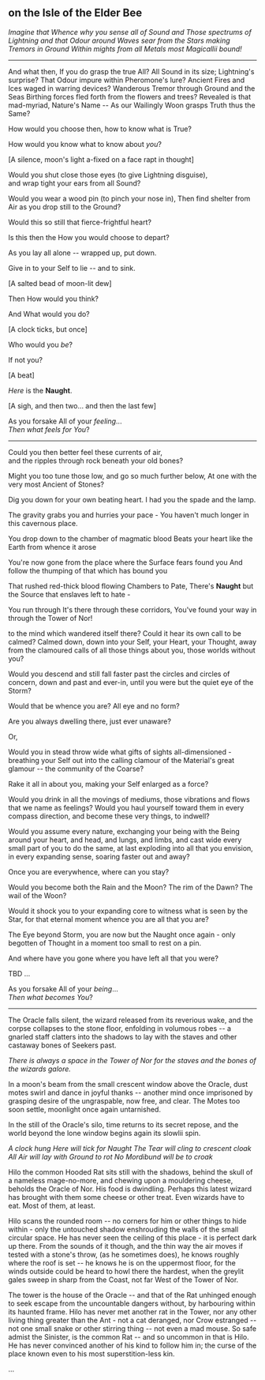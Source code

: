 ## on the Isle of the Elder Bee

*Imagine that Whence why you sense all of Sound and
Those spectrums of Lightning and that Odour around
Waves sear from the Stars making Tremors in Ground
Within mights from all Metals most Magicallii bound!*

---

And what then,
If you do grasp the true All? 
All Sound in its size; Lightning's surprise? 
That Odour impure within Pheromone's lure?
Ancient Fires and Ices waged in warring devices?
Wanderous Tremor through Ground and the Seas
Birthing forces fled forth from the flowers and trees? 
Revealed is that mad-myriad, Nature's Name --
As our Wailingly Woon grasps 
Truth thus the Same?

How would you choose then, how to know what is True? 

How would you know what to know about *you*?

[A silence, moon's light a-fixed on a face rapt in thought]

Would you shut close those eyes (to give Lightning disguise),  
and wrap tight your ears from all Sound? 

Would you wear a wood pin (to pinch your nose in), 
Then find shelter from Air as you drop still to the Ground?

Would this so still that fierce-frightful heart?

 Is this then the How you would choose to depart?

As you lay all alone -- wrapped up, put down.

Give in to your Self to lie -- and to sink.

[A salted bead of moon-lit dew]

Then How would you think?

And What would you do?

[A clock ticks, but once]

Who would you *be*?

If not you?

[A beat]

*Here* is the **Naught**.

[A sigh, and then two... and then the last few]

As you forsake All of your *feeling*...  
*Then what feels for You*?

---

Could you then better feel these currents of air,  
and the ripples through rock beneath your old bones? 

Might you too tune those low, and go so much further below, 
At one with the very most Ancient of Stones?

Dig you down for your own beating heart.
I had you the spade and the lamp. 

The gravity grabs you and hurries your pace -
You haven't much longer in this cavernous place.

You drop down to the chamber of magmatic blood
Beats your heart like the Earth from whence it arose

You're now gone from the place where the Surface fears found you
And follow the thumping of that which has bound you

That rushed red-thick blood flowing Chambers to Pate, 
There's **Naught** but the Source that enslaves left to hate -



You run through It's there through these corridors, 
You've found your way in through the Tower of Nor!

 to the mind which wandered itself there? Could it hear its own call to be calmed? Calmed down, down into your Self, your Heart, your Thought, away from the clamoured calls of all those things about you, those worlds without you?

Would you descend and still fall faster past the circles and circles of concern, down and past and ever-in, until you were but the quiet eye of the Storm?

Would that be whence you are? All eye and no form? 

Are you always dwelling there, just ever unaware?

Or,

Would you in stead throw wide what gifts of sights all-dimensioned - breathing your Self out into the calling clamour of the Material's great glamour -- the community of the Coarse?

Rake it all in about you, making your Self enlarged as a force?

Would you drink in all the movings of mediums, those vibrations and flows that we name as feelings? Would you haul yourself toward them in every compass direction, and become these very things, to indwell? 

Would you assume every nature, exchanging your being with the Being around your heart, and head, and lungs, and limbs, and cast wide every small part of you to do the same, at last exploding into all that you envision, in every expanding sense, soaring faster out and away?

Once you are everywhence, where can you stay?

Would you become both the Rain and the Moon? The rim of the Dawn? The wail of the Woon?

Would it shock you to your expanding core to witness what is seen by the Star, for that eternal moment whence you are all that you are?

The Eye beyond Storm, you are now but the Naught once again - only begotten of Thought in a moment too small to rest on a pin.

And where have you gone where you have left all that you were?

TBD ...

As you forsake All of your *being*...  
*Then what becomes You*?

---

The Oracle falls silent, the wizard released from its reverious wake, and the corpse collapses to the stone floor, enfolding in volumous robes -- a gnarled staff clatters into the shadows to lay with the staves and other castaway bones of Seekers past. 

*There is always a space in the Tower of Nor for the staves and the bones of the wizards galore.*

In a moon's beam from the small crescent window above the Oracle, dust motes swirl and dance in joyful thanks -- another mind once imprisoned by grasping desire of the ungraspable, now free, and clear. The Motes too soon settle, moonlight once again untarnished.

In the still of the Oracle's silo, time returns to its secret repose, and the world beyond the lone window begins again its slowlii spin.

*A clock hung Here will tick for Naught
The Tear will cling to crescent cloak
All Air will lay with Ground to rot
No Mordibund will be to croak*

Hilo the common Hooded Rat sits still with the shadows, behind the skull of a nameless mage-no-more, and chewing upon a mouldering cheese, beholds the Oracle of Nor. His food is dwindling. Perhaps this latest wizard has brought with them some cheese or other treat. Even wizards have to eat. Most of them, at least. 

Hilo scans the rounded room -- no corners for him or other things to hide within - only the untouched shadow enshrouding the walls of the small circular space. He has never seen the ceiling of this place - it is perfect dark up there. From the sounds of it though, and the thin way the air moves if tested with a stone's throw, (as he sometimes does), he knows roughly where the roof is set -- he knows he is on the uppermost floor, for the winds outside could be heard to howl there the hardest, when the greylit gales sweep in sharp from the Coast, not far West of the Tower of Nor. 

The tower is the house of the Oracle -- and that of the Rat unhinged enough to seek escape from the uncountable dangers without, by harbouring within its haunted frame. Hilo has never met another rat in the Tower, nor any other living thing greater than the Ant - not a cat deranged, nor Crow estranged -- not one small snake or other stirring thing -- not even a mad mouse. So safe admist the Sinister, is the common Rat -- and so uncommon in that is Hilo. He has never convinced another of his kind to follow him in; the curse of the place known even to his most superstition-less kin.

...
































